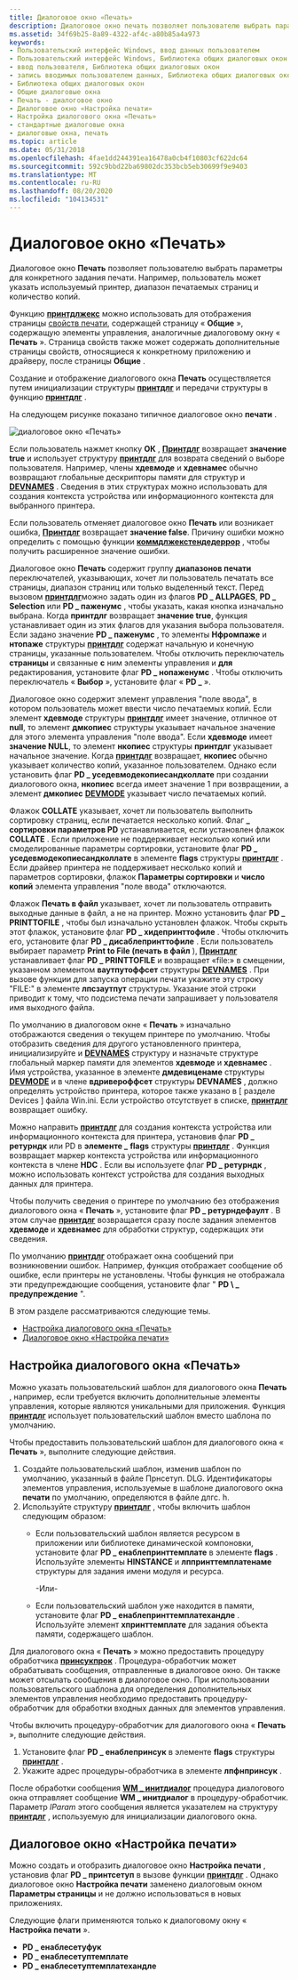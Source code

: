 ```yaml
---
title: Диалоговое окно «Печать»
description: Диалоговое окно печать позволяет пользователю выбрать параметры для конкретного задания печати.
ms.assetid: 34f69b25-8a89-4322-af4c-a80b85a4a973
keywords:
- Пользовательский интерфейс Windows, ввод данных пользователем
- Пользовательский интерфейс Windows, Библиотека общих диалоговых окон
- ввод пользователя, Библиотека общих диалоговых окон
- запись вводимых пользователем данных, Библиотека общих диалоговых окон
- Библиотека общих диалоговых окон
- Общие диалоговые окна
- Печать - диалоговое окно
- Диалоговое окно «Настройка печати»
- Настройка диалогового окна «Печать»
- стандартные диалоговые окна
- диалоговые окна, печать
ms.topic: article
ms.date: 05/31/2018
ms.openlocfilehash: 4fae1dd244391ea16478a0cb4f10803cf622dc64
ms.sourcegitcommit: 592c9bbd22ba69802dc353bcb5eb30699f9e9403
ms.translationtype: MT
ms.contentlocale: ru-RU
ms.lasthandoff: 08/20/2020
ms.locfileid: "104134531"
---
```

# <a name="print-dialog-box"></a>Диалоговое окно «Печать»

Диалоговое окно **Печать** позволяет пользователю выбрать параметры для конкретного задания печати. Например, пользователь может указать используемый принтер, диапазон печатаемых страниц и количество копий.

Функцию [**принтдлжекс**](/previous-versions/windows/desktop/legacy/ms646942(v=vs.85)) можно использовать для отображения страницы [свойств печати](print-property-sheet.md), содержащей страницу « **Общие** », содержащую элементы управления, аналогичные диалоговому окну « **Печать** ». Страница свойств также может содержать дополнительные страницы свойств, относящиеся к конкретному приложению и драйверу, после страницы **Общие** .

Создание и отображение диалогового окна **Печать** осуществляется путем инициализации структуры [**принтдлг**](/windows/win32/api/commdlg/ns-commdlg-printdlga) и передачи структуры в функцию [**принтдлг**](/previous-versions/windows/desktop/legacy/ms646940(v=vs.85)) .

На следующем рисунке показано типичное диалоговое окно **печати** .

![диалоговое окно «Печать»](images/printdialogboxxp.png)

Если пользователь нажмет кнопку **ОК** , [**Принтдлг**](/previous-versions/windows/desktop/legacy/ms646940(v=vs.85)) возвращает **значение true** и использует структуру [**принтдлг**](/windows/win32/api/commdlg/ns-commdlg-printdlga) для возврата сведений о выборе пользователя. Например, члены **хдевмоде** и **хдевнамес** обычно возвращают глобальные дескрипторы памяти для структур и [**DEVNAMES**](/windows/win32/api/commdlg/ns-commdlg-devnames) . Сведения в этих структурах можно использовать для создания контекста устройства или информационного контекста для выбранного принтера.

Если пользователь отменяет диалоговое окно **Печать** или возникает ошибка, [**Принтдлг**](/previous-versions/windows/desktop/legacy/ms646940(v=vs.85)) возвращает **значение false**. Причину ошибки можно определить с помощью функции [**коммдлжекстендедеррор**](/windows/desktop/api/Commdlg/nf-commdlg-commdlgextendederror) , чтобы получить расширенное значение ошибки.

Диалоговое окно **Печать** содержит группу **диапазонов печати** переключателей, указывающих, хочет ли пользователь печатать все страницы, диапазон страниц или только выделенный текст. Перед вызовом [**принтдлг**](/previous-versions/windows/desktop/legacy/ms646940(v=vs.85))можно задать один из флагов **PD \_ ALLPAGES**, **PD \_ Selection** или **PD \_ паженумс** , чтобы указать, какая кнопка изначально выбрана. Когда **принтдлг** возвращает **значение true**, функция устанавливает один из этих флагов для указания выбора пользователя. Если задано значение **PD \_ паженумс** , то элементы **Нфромпаже** и **нтопаже** структуры [**принтдлг**](/windows/win32/api/commdlg/ns-commdlg-printdlga) содержат начальную и конечную страницы, указанные пользователем. Чтобы отключить переключатель **страницы** и связанные **с** ним элементы управления и **для** редактирования, установите флаг **PD \_ нопаженумс** . Чтобы отключить переключатель « **Выбор** », установите флаг « **PD \_** ».

Диалоговое окно содержит элемент управления "поле ввода", в котором пользователь может ввести число печатаемых копий. Если элемент **хдевмоде** структуры [**принтдлг**](/windows/win32/api/commdlg/ns-commdlg-printdlga) имеет значение, отличное от **null**, то элемент **дмкопиес** структуры указывает начальное значение для этого элемента управления "поле ввода". Если **хдевмоде** имеет **значение NULL**, то элемент **нкопиес** структуры **принтдлг** указывает начальное значение. Когда [**принтдлг**](/previous-versions/windows/desktop/legacy/ms646940(v=vs.85)) возвращает, **нкопиес** обычно указывает количество копий, указанное пользователем. Однако если установить флаг **PD \_ уседевмодекопиесандколлате** при создании диалогового окна, **нкопиес** всегда имеет значение 1 при возвращении, а элемент **дмкопиес** [**DEVMODE**](/windows/win32/api/wingdi/ns-wingdi-devmodea) указывает число печатаемых копий.

Флажок **COLLATE** указывает, хочет ли пользователь выполнить сортировку страниц, если печатается несколько копий. Флаг **\_ сортировки параметров PD** устанавливается, если установлен флажок **COLLATE** . Если приложение не поддерживает несколько копий или смоделированные параметры сортировки, установите флаг **PD \_ уседевмодекопиесандколлате** в элементе **flags** структуры [**принтдлг**](/windows/win32/api/commdlg/ns-commdlg-printdlga) . Если драйвер принтера не поддерживает несколько копий и параметров сортировки, флажок **Параметры сортировки** и **число копий** элемента управления "поле ввода" отключаются.

Флажок **Печать в файл** указывает, хочет ли пользователь отправить выходные данные в файл, а не на принтер. Можно установить флаг **PD \_ PRINTTOFILE** , чтобы был изначально установлен флажок. Чтобы скрыть этот флажок, установите флаг **PD \_ хидепринттофиле** . Чтобы отключить его, установите флаг **PD \_ дисаблепринттофиле** . Если пользователь выбирает параметр **Print to File (печать в файл** ), [**Принтдлг**](/previous-versions/windows/desktop/legacy/ms646940(v=vs.85)) устанавливает флаг **PD \_ PRINTTOFILE** и возвращает «file:» в смещении, указанном элементом **ваутпутоффсет** структуры [**DEVNAMES**](/windows/win32/api/commdlg/ns-commdlg-devnames) . При вызове функции для запуска операции печати укажите эту строку "FILE:" в элементе **лпсзаутпут** структуры. Указание этой строки приводит к тому, что подсистема печати запрашивает у пользователя имя выходного файла.

По умолчанию в диалоговом окне « **Печать** » изначально отображаются сведения о текущем принтере по умолчанию. Чтобы отобразить сведения для другого установленного принтера, инициализируйте и [**DEVNAMES**](/windows/win32/api/commdlg/ns-commdlg-devnames) структуру и назначьте структуре глобальный маркер памяти для элементов **хдевмоде** и **хдевнамес** . Имя устройства, указанное в элементе **дмдевиценаме** структуры [**DEVMODE**](/windows/win32/api/wingdi/ns-wingdi-devmodea) и в члене **вдривероффсет** структуры **DEVNAMES** , должно определять устройство принтера, которое также указано в \[ разделе Devices \] файла Win.ini. Если устройство отсутствует в списке, [**принтдлг**](/previous-versions/windows/desktop/legacy/ms646940(v=vs.85)) возвращает ошибку.

Можно направить [**принтдлг**](/previous-versions/windows/desktop/legacy/ms646940(v=vs.85)) для создания контекста устройства или информационного контекста для принтера, установив флаг **PD \_ ретурндк** или PD в **элементе \_** **flags** структуры [**принтдлг**](/windows/win32/api/commdlg/ns-commdlg-printdlga) . Функция возвращает маркер контекста устройства или информационного контекста в члене **HDC** . Если вы используете флаг **PD \_ ретурндк** , можно использовать контекст устройства для создания выходных данных для принтера.

Чтобы получить сведения о принтере по умолчанию без отображения диалогового окна « **Печать** », установите флаг **PD \_ ретурндефаулт** . В этом случае [**принтдлг**](/previous-versions/windows/desktop/legacy/ms646940(v=vs.85)) возвращается сразу после задания элементов **хдевмоде** и **хдевнамес** для обработки структур, содержащих эти сведения.

По умолчанию [**принтдлг**](/previous-versions/windows/desktop/legacy/ms646940(v=vs.85)) отображает окна сообщений при возникновении ошибок. Например, функция отображает сообщение об ошибке, если принтеры не установлены. Чтобы функция не отображала эти предупреждающие сообщения, установите флаг " **PD \ \_ предупреждение** ".

В этом разделе рассматриваются следующие темы.

-   [Настройка диалогового окна «Печать»](#customizing-the-print-dialog-box)
-   [Диалоговое окно «Настройка печати»](#print-setup-dialog-box)

## <a name="customizing-the-print-dialog-box"></a>Настройка диалогового окна «Печать»

Можно указать пользовательский шаблон для диалогового окна **Печать** , например, если требуется включить дополнительные элементы управления, которые являются уникальными для приложения. Функция [**принтдлг**](/previous-versions/windows/desktop/legacy/ms646940(v=vs.85)) использует пользовательский шаблон вместо шаблона по умолчанию.

Чтобы предоставить пользовательский шаблон для диалогового окна « **Печать** », выполните следующие действия.

1.  Создайте пользовательский шаблон, изменив шаблон по умолчанию, указанный в файле Прнсетуп. DLG. Идентификаторы элементов управления, используемые в шаблоне диалогового окна **печати** по умолчанию, определяются в файле длгс. h.
2.  Используйте структуру [**принтдлг**](/windows/win32/api/commdlg/ns-commdlg-printdlga) , чтобы включить шаблон следующим образом:
    -   Если пользовательский шаблон является ресурсом в приложении или библиотеке динамической компоновки, установите флаг **PD \_ енаблепринттемплате** в элементе **flags** . Используйте элементы **HINSTANCE** и **лппринттемплатенаме** структуры для задания имени модуля и ресурса.

        -Или-

    -   Если пользовательский шаблон уже находится в памяти, установите флаг **PD \_ енаблепринттемплатехандле** . Используйте элемент **хпринттемплате** для задания объекта памяти, содержащего шаблон.

Для диалогового окна « **Печать** » можно предоставить процедуру обработчика [**принсукпрок**](/windows/win32/api/commdlg/nc-commdlg-lpprinthookproc) . Процедура-обработчик может обрабатывать сообщения, отправленные в диалоговое окно. Он также может отсылать сообщения в диалоговое окно. При использовании пользовательского шаблона для определения дополнительных элементов управления необходимо предоставить процедуру-обработчик для обработки входных данных для элементов управления.

Чтобы включить процедуру-обработчик для диалогового окна « **Печать** », выполните следующие действия.

1.  Установите флаг **PD \_ енаблепринсук** в элементе **flags** структуры [**принтдлг**](/windows/win32/api/commdlg/ns-commdlg-printdlga) .
2.  Укажите адрес процедуры-обработчика в элементе **лпфнпринсук** .

После обработки сообщения [**WM \_ инитдиалог**](wm-initdialog.md) процедура диалогового окна отправляет сообщение **WM \_ инитдиалог** в процедуру-обработчик. Параметр *lParam* этого сообщения является указателем на структуру [**принтдлг**](/windows/win32/api/commdlg/ns-commdlg-printdlga) , используемую для инициализации диалогового окна.

## <a name="print-setup-dialog-box"></a>Диалоговое окно «Настройка печати»

Можно создать и отобразить диалоговое окно **Настройка печати** , установив флаг **PD \_ принтсетуп** в вызове функции [**принтдлг**](/previous-versions/windows/desktop/legacy/ms646940(v=vs.85)) . Однако диалоговое окно **Настройка печати** заменено диалоговым окном **Параметры страницы** и не должно использоваться в новых приложениях.

Следующие флаги применяются только к диалоговому окну « **Настройка печати** ».

-   **PD \_ енаблесетуфук**
-   **PD \_ енаблесетуптемплате**
-   **PD \_ енаблесетуптемплатехандле**

 

 